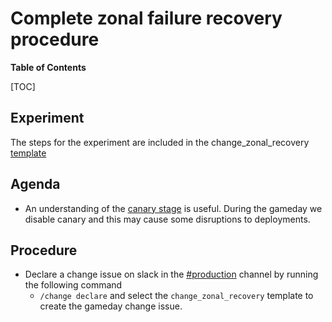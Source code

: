 # Complete zonal failure recovery procedure

**Table of Contents**

[TOC]

## Experiment

The steps for the experiment are included in the change_zonal_recovery [template](https://gitlab.com/gitlab-com/gl-infra/production/-/blob/master/.gitlab/issue_templates/change_zonal_recovery.md?ref_type=heads)

## Agenda

- An understanding of the [canary stage](https://gitlab.com/gitlab-org/release/docs/blob/master/general/deploy/canary.md#overview) is useful. During the gameday we disable canary and this may cause some disruptions to deployments.

## Procedure

- Declare a change issue on slack in the [#production](https://gitlab.slack.com/archives/C101F3796) channel by running the following command
  - `/change declare` and select the `change_zonal_recovery` template to create the gameday change issue.
